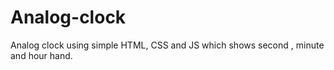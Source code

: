 # Analog-clock
Analog clock using simple HTML, CSS and JS which shows second , minute and hour hand. 
